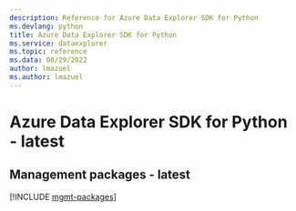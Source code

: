 ```yaml
---
description: Reference for Azure Data Explorer SDK for Python
ms.devlang: python
title: Azure Data Explorer SDK for Python
ms.service: dataexplorer
ms.topic: reference
ms.data: 08/29/2022
author: lmazuel
ms.author: lmazuel
---
```

# Azure Data Explorer SDK for Python - latest

## Management packages - latest
[!INCLUDE [mgmt-packages](data-explorer-mgmt-index.md)]